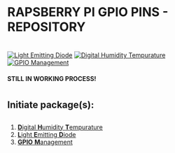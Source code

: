 # RAPSBERRY PI GPIO PINS - REPOSITORY <h1> 

[![Light Emitting Diode](https://github.com/lyscm/lyscm.rpi.gpio-pins/actions/workflows/light-emitting-diode-CI.yml/badge.svg?branch=master)](https://github.com/lyscm/lyscm.rpi.gpio-pins/actions/workflows/light-emitting-diode-CI.yml) 
[![Digital Humidity Tempurature](https://github.com/lyscm/lyscm.rpi.gpio-pins/actions/workflows/digital-humidity-tempurature-CI.yml/badge.svg)](https://github.com/lyscm/lyscm.rpi.gpio-pins/actions/workflows/digital-humidity-tempurature-CI.yml)
[![GPIO Management](https://github.com/lyscm/lyscm.rpi.gpio-pins/actions/workflows/gpio-management-CI.yml/badge.svg)](https://github.com/lyscm/lyscm.rpi.gpio-pins/actions/workflows/gpio-management-CI.yml)

#### STILL IN WORKING PROCESS!

#  <h1> 
## Initiate package(s): <h2> 

1. [**D**igital **H**umidity **T**empurature](digital-humidity-tempurature/README.md)
2. [**L**ight **E**mitting **D**iode](light-emitting-diode/README.md)
3. [**GPIO** **M**anagement](gpio-management/README.md)
    


